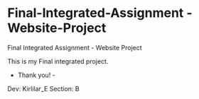 # Final-Integrated-Assignment - Website-Project
Final Integrated Assignment - Website Project

This is my Final integrated project.
  - Thank you! -

Dev: Kirlilar_E
Section: B
